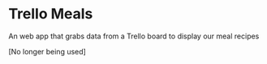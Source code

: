 # Trello Meals

An web app that grabs data from a Trello board to display our meal recipes

[No longer being used]
